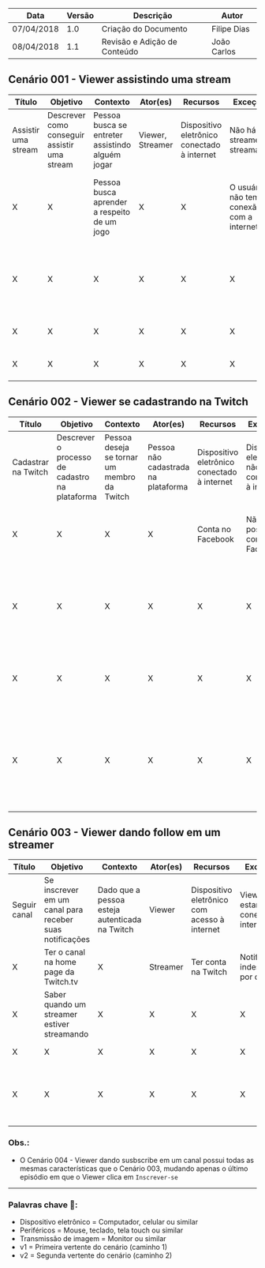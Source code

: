 |Data|Versão|Descrição|Autor|
|----|------|---------|-----|
|07/04/2018|1.0|Criação do Documento|Filipe Dias|
|08/04/2018|1.1|Revisão e Adição de Conteúdo|João Carlos|

## Cenário 001 - Viewer assistindo uma stream

|Título|Objetivo|Contexto|Ator(es)|Recursos|Exceções|Episódios|
|---------|---------|--------|--------|--------|--------|---------|
|Assistir uma stream|Descrever como conseguir assistir uma stream|Pessoa busca se entreter assistindo alguém jogar|Viewer, Streamer|Dispositivo eletrônico conectado à internet|Não há streamers streamando|Pessoa está a procura de algo para se entreter|
|X|X|Pessoa busca aprender a respeito de um jogo|X|X|O usuário não tem conexão com a internet|Pessoa está mexendo em alguma rede social|
|X|X|X|X|X|X|Pessoa encontra o link de um Streamer em atividade|
|X|X|X|X|X|X|Pessoa acede ao link|
|X|X|X|X|X|X|Pessoa assiste a stream|


## Cenário 002 - Viewer se cadastrando na Twitch

|Título|Objetivo|Contexto|Ator(es)|Recursos|Exceções|Episódios|
|---------|---------|---------|---------|---------|---------|---------|
|Cadastrar na Twitch|Descrever o processo de cadastro na plataforma|Pessoa deseja se tornar um membro da Twitch|Pessoa não cadastrada na plataforma|Dispositivo eletrônico conectado à internet|Dispositivo eletrônico não estar conectado à internet|A pessoa não cadastrada acessa o site da [Twitch.tv](https://www.twitch.tv)|
|X|X|X|X|Conta no Facebook|Não possuir conta no Facebook|A pessoa não cadastrada clica em Cadastre-se|
|X|X|X|X|X|X|v1: A pessoa preenche os dados requeridos e clica em Cadastrar-se|
|X|X|X|X|X|X|v2: A pessoa clica em Conectar-se com o Facebook|
|X|X|X|X|X|X|v2.1: A pessoa permite a Twitch a usar os dados do Facebook para realizar o cadastro|


## Cenário 003 - Viewer dando follow em um streamer

|Título|Objetivo|Contexto|Ator(es)|Recursos|Exceções|Episódios|
|---------|---------|--------|--------|--------|--------|------------|
|Seguir canal|Se inscrever em um canal para receber suas notificações|Dado que a pessoa esteja autenticada na Twitch|Viewer|Dispositivo eletrônico com acesso à internet|Viewer não estar conectado à internet|Viewer gosta de uma stream específica|
|X|Ter o canal na home page da Twitch.tv|X|Streamer|Ter conta na Twitch|Notificações indesejadas por default|Viewer efetua login|
|X|Saber quando um streamer estiver streamando|X|X|X|X|Viewer clica na stream|
|X|X|X|X|X|X|Viewer clica em ```❤️ Seguir```|
|X|X|X|X|X|X|Notificação na tela comprovando que ele está seguindo o streamer|

### Obs.: 
* O Cenário 004 - Viewer dando susbscribe em um canal possui todas as mesmas características que o Cenário 003, mudando apenas o último episódio em que o Viewer clica em ```Inscrever-se```
________________________

### Palavras chave 🔑:
* Dispositivo eletrônico = Computador, celular ou similar
* Periféricos = Mouse, teclado, tela touch ou similar 
* Transmissão de imagem = Monitor ou similar
* v1 = Primeira vertente do cenário (caminho 1)
* v2 = Segunda vertente do cenário (caminho 2) 
